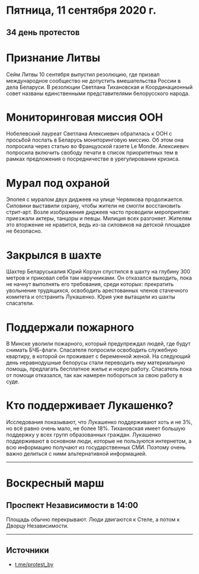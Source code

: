 # Пятница, 11 сентября 2020 г.
## 34 день протестов

# Признание Литвы

Сейм Литвы 10 сентября выпустил резолюцию, где призвал международное сообщество не допустить вмешательства России в дела Беларуси. В резолюции Светлана Тихановская и Координационный совет названы единственными представителями белорусского народа.

# Мониторинговая миссия ООН

Нобелевский лауреат Светлана Алексиевич обратилась к ООН с просьбой послать в Беларусь мониторинговую миссию. Об этом она попросила через статью во Французской газете Le Monde. Алексиевич попросила включить свободу печати в список приоритетных тем в рамках предложения о посредничестве в урегулировании кризиса.

# Мурал под охраной

Эпопея с муралом двух диджеев на улице Червякова продолжается. Силовики выставили охрану, чтобы жители не смогли восстановить стрит-арт. Возле изображения диджеев часто проводили мероприятия: приезжали актеры, танцоры и певцы. Милиция всех разгоняет. Жителям это вторжение не нравится, ведь из-за силовиков на детской площадке не безопасно.

# Закрылся в шахте

Шахтер Беларуськалия Юрий Корзун спустился в шахту на глубину 300 метров и приковал себя там наручниками. Он отказался выходить, пока не начнут выполнять его требования, среди которых: прекратить увольнение трудящихся, освободить арестованных членов стачечного комитета и отстранить Лукашенко. Юрия уже вытащили из шахты спасатели.

# Поддержали пожарного

В Минске уволили пожарного, который предупреждал людей, где будут снимать БЧБ-флаги. Спасателя попросили освободить служебную квартиру, в которой он проживает с беременной женой. На следующий день неравнодушные белорусы стали переводить ему материальную помощь, предлагать бесплатное жилье и новую работу. Спасатель пока от помощи отказался, так как намерен побороться за свою работу в суде. 

# Кто поддерживает Лукашенко?

Исследования показывают, что Лукашенко поддерживают хоть и не 3%, но всё равно очень мало, не более 18%. Тихановская имеет большую поддержку у всех групп образованных граждан. Лукашенко поддерживают в основном люди, которые не пользуются интернетом, а всю информацию получают из государственных СМИ. Поэтому очень важно делиться с ними альтернативной информацией.

---

# Воскресный марш

## Проспект Независимости в 14:00

Площадь обычно перекрывают. Люди двигаются к Стеле, а потом к Дворцу Независимости.

---

## Источники 

- [t.me/protest\_by](https://t.me/protest_by)
